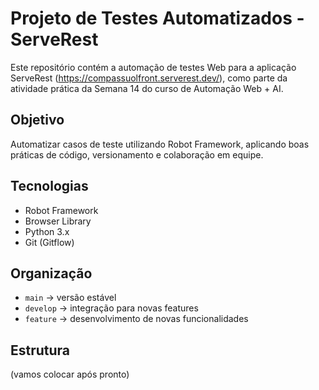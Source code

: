 # Projeto de Testes Automatizados - ServeRest

Este repositório contém a automação de testes Web para a aplicação ServeRest (https://compassuolfront.serverest.dev/), como parte da atividade prática da Semana 14 do curso de Automação Web + AI.

## Objetivo

Automatizar casos de teste utilizando Robot Framework, aplicando boas práticas de código, versionamento e colaboração em equipe.

## Tecnologias

- Robot Framework
- Browser Library
- Python 3.x
- Git (Gitflow)

## Organização

- `main` → versão estável
- `develop` → integração para novas features
- `feature` → desenvolvimento de novas funcionalidades

## Estrutura
(vamos colocar após pronto)

